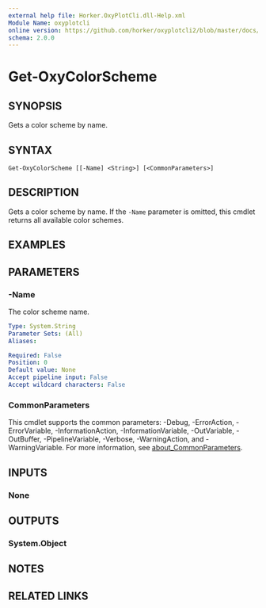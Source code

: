```yaml
---
external help file: Horker.OxyPlotCli.dll-Help.xml
Module Name: oxyplotcli
online version: https://github.com/horker/oxyplotcli2/blob/master/docs/cmdlets/Get-OxyColorScheme.md https://github.com/horker/oxyplotcli2/blob/master/docs/cmdlets/Get-OxyColorScheme.md https://github.com/horker/oxyplotcli2/blob/master/docs/cmdlets/Get-OxyColorScheme.md
schema: 2.0.0
---
```


# Get-OxyColorScheme

## SYNOPSIS
Gets a color scheme by name.

## SYNTAX

```
Get-OxyColorScheme [[-Name] <String>] [<CommonParameters>]
```

## DESCRIPTION
Gets a color scheme by name. If the `-Name` parameter is omitted, this cmdlet returns all available color schemes.

## EXAMPLES

## PARAMETERS

### -Name
The color scheme name.

```yaml
Type: System.String
Parameter Sets: (All)
Aliases:

Required: False
Position: 0
Default value: None
Accept pipeline input: False
Accept wildcard characters: False
```

### CommonParameters
This cmdlet supports the common parameters: -Debug, -ErrorAction, -ErrorVariable, -InformationAction, -InformationVariable, -OutVariable, -OutBuffer, -PipelineVariable, -Verbose, -WarningAction, and -WarningVariable. For more information, see [about_CommonParameters](http://go.microsoft.com/fwlink/?LinkID=113216).

## INPUTS

### None
## OUTPUTS

### System.Object
## NOTES

## RELATED LINKS
